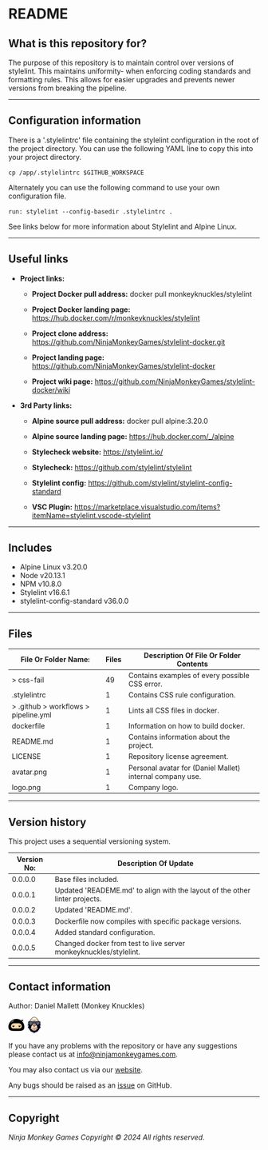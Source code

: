 # README #

## What is this repository for? ##

The purpose of this repository is to maintain control over versions of stylelint. This maintains uniformity-
when enforcing coding standards and formatting rules. This allows for easier upgrades and prevents newer versions from
breaking the pipeline.

---

## Configuration information ##

There is a '.stylelintrc' file containing the stylelint configuration in the root of the project directory. You can
use the following YAML line to copy this into your project directory.

```shell
cp /app/.stylelintrc $GITHUB_WORKSPACE
```

Alternately you can use the following command to use your own configuration file.

```shell
run: stylelint --config-basedir .stylelintrc .
```

See links below for more information about Stylelint and Alpine Linux.

---

## Useful links ##
  
* **Project links:**
  
  * **Project Docker pull address:**  docker pull monkeyknuckles/stylelint

  * **Project Docker landing page:**  <https://hub.docker.com/r/monkeyknuckles/stylelint>
  * **Project clone address:**        <https://github.com/NinjaMonkeyGames/stylelint-docker.git>
  * **Project landing page:**         <https://github.com/NinjaMonkeyGames/stylelint-docker>
  * **Project wiki page:**            <https://github.com/NinjaMonkeyGames/stylelint-docker/wiki>

* **3rd Party links:**

  * **Alpine source pull address:**   docker pull alpine:3.20.0

  * **Alpine source landing page:**   <https://hub.docker.com/_/alpine>
  * **Stylecheck website:**           <https://stylelint.io/>
  * **Stylecheck:**                   <https://github.com/stylelint/stylelint>
  * **Stylelint config:**             <https://github.com/stylelint/stylelint-config-standard>
  * **VSC Plugin:**                   <https://marketplace.visualstudio.com/items?itemName=stylelint.vscode-stylelint>

---

## Includes ##

* Alpine Linux                v3.20.0
* Node                        v20.13.1
* NPM                         v10.8.0
* Stylelint                   v16.6.1
* stylelint-config-standard   v36.0.0

---

## Files ##

| File Or Folder Name:                  | Files | Description Of File Or Folder Contents                               |
|---------------------------------------|-------|----------------------------------------------------------------------|
| > css-fail                            |   49  | Contains examples of every possible CSS error.                       |
| .stylelintrc                          |   1   | Contains CSS rule configuration.                                     |
| > .github > workflows > pipeline.yml  |   1   | Lints all CSS files in docker.                                       |
| dockerfile                            |   1   | Information on how to build docker.                                  |
| README.md                             |   1   | Contains information about the project.                              |
| LICENSE                               |   1   | Repository license agreement.                                        |
| avatar.png                            |   1   | Personal avatar for (Daniel Mallet) internal company use.            |
| logo.png                              |   1   | Company logo.                                                        |

---

## Version history ##

This project uses a sequential versioning system.

| Version No:    | Description Of Update                                                                               |
|----------------|-----------------------------------------------------------------------------------------------------|
| 0.0.0.0        | Base files included.                                                                                |
| 0.0.0.1        | Updated 'READEME.md' to align with the layout of the other linter projects.                         |
| 0.0.0.2        | Updated 'README.md'.                                                                                |
| 0.0.0.3        | Dockerfile now compiles with specific package versions.                                             |
| 0.0.0.4        | Added standard configuration.                                                                       |
| 0.0.0.5        | Changed docker from test to live server monkeyknuckles/stylelint.                                   |
---

## Contact information ##

Author: Daniel Mallett (Monkey Knuckles)

![Ninja Monkey Games](logo.png "Logo")
![Monkey Knuckles](avatar.png "Avatar")

If you have any problems with the repository or have any suggestions please contact us at <info@ninjamonkeygames.com>.

You may also contact us via our [website](https://ninjamonkeygames.com).

Any bugs should be raised as an [issue](https://github.com/NinjaMonkeyGames/stylelint-docker/issues) on GitHub.

---

## Copyright ##

*Ninja Monkey Games Copyright © 2024 All rights reserved.*
